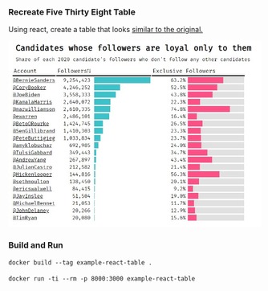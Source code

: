 ### Recreate Five Thirty Eight Table

Using react, create a table that looks [similar to the original.](https://fivethirtyeight.com/features/which-2020-candidates-have-the-most-in-common-on-twitter/)

<img src="screenshot.jpg">



### Build and Run

```
docker build --tag example-react-table .

docker run -ti --rm -p 8000:3000 example-react-table
```